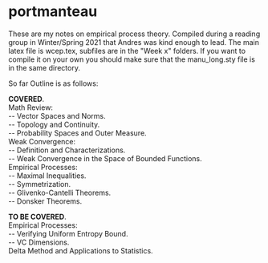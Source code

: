 # portmanteau
These are my notes on empirical process theory. Compiled during a reading group in Winter/Spring 2021 that Andres was kind enough to lead. The main latex file is wcep.tex, subfiles are in the "Week x" folders. If you want to compile it on your own you should make sure that the manu_long.sty file is in the same directory. 

So far Outline is as follows:

**COVERED**.  
Math Review:  
   -- Vector Spaces and Norms.    
   -- Topology and Continuity.    
   -- Probability Spaces and Outer Measure.    
Weak Convergence:    
   -- Definition and Characterizations.    
   -- Weak Convergence in the Space of Bounded Functions.     
Empirical Processes:   
   -- Maximal Inequalities.  
   -- Symmetrization.  
   -- Glivenko-Cantelli Theorems.  
   -- Donsker Theorems.  

**TO BE COVERED**.  
Empirical Processes:  
  -- Verifying Uniform Entropy Bound.  
  -- VC Dimensions.  
Delta Method and Applications to Statistics. 
